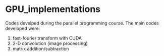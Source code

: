 # GPU_implementations
Codes develped during the parallel programming course. The main codes developed were:
1. fast-fourier transform with CUDA
2. 2-D convolution (image processing)
3. matrix addition/subtraction
